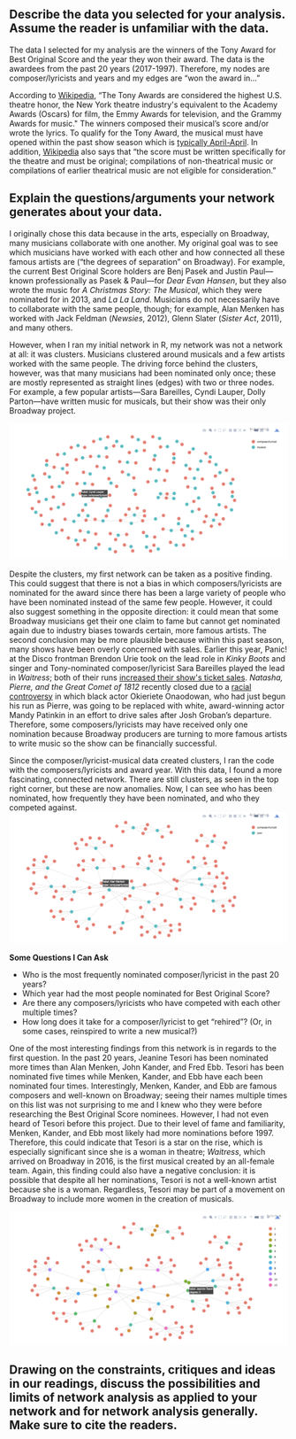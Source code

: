 ## Describe the data you selected for your analysis. Assume the reader is unfamiliar with the data.
The data I selected for my analysis are the winners of the Tony Award for Best Original Score and the year they won their award. The data is the awardees from the past 20 years (2017-1997).  Therefore, my nodes are composer/lyricists and years and my edges are “won the award in…”

According to [Wikipedia](https://en.wikipedia.org/wiki/Tony_Award), “The Tony Awards are considered the highest U.S. theatre honor, the New York theatre industry's equivalent to the Academy Awards (Oscars) for film, the Emmy Awards for television, and the Grammy Awards for music." The winners composed their musical’s score and/or wrote the lyrics. To qualify for the Tony Award, the musical must have opened within the past show season which is [typically April-April](http://www.tonyawards.com/en_US/multimedia/calendar/index.html). In addition, [Wikipedia](https://en.wikipedia.org/wiki/Tony_Award) also says that “the score must be written specifically for the theatre and must be original; compilations of non-theatrical music or compilations of earlier theatrical music are not eligible for consideration.”

## Explain the questions/arguments your network generates about your data.
I originally chose this data because in the arts, especially on Broadway, many musicians collaborate with one another. My original goal was to see which musicians have worked with each other and how connected all these famous artists are (“the degrees of separation” on Broadway). For example, the current Best Original Score holders are Benj Pasek and Justin Paul—known professionally as Pasek & Paul—for *Dear Evan Hansen*, but they also wrote the music for *A Christmas Story: The Musical*, which they were nominated for in 2013, and *La La Land*. Musicians do not necessarily have to collaborate with the same people, though; for example, Alan Menken has worked with Jack Feldman (*Newsies*, 2012), Glenn Slater (*Sister Act*, 2011), and many others. 

However, when I ran my initial network in R, my network was not a network at all: it was clusters. Musicians clustered around musicals and a few artists worked with the same people. The driving force behind the clusters, however, was that many musicians had been nominated only once; these are mostly represented as straight lines (edges) with two or three nodes. For example, a few popular artists—Sara Bareilles, Cyndi Lauper, Dolly Parton—have written music for musicals, but their show was their only Broadway project.

![alt text](https://github.com/introdh/intro-dh-klim96/blob/master/Screen%20Shot%202017-12-01%20at%2012.10.27%20AM.png)

Despite the clusters, my first network can be taken as a positive finding. This could suggest that there is not a bias in which composers/lyricists are nominated for the award since there has been a large variety of people who have been nominated instead of the same few people. However, it could also suggest something in the opposite direction: it could mean that some Broadway musicians get their one claim to fame but cannot get nominated again due to industry biases towards certain, more famous artists. The second conclusion may be more plausible because within this past season, many shows have been overly concerned with sales. Earlier this year, Panic! at the Disco frontman Brendon Urie took on the lead role in *Kinky Boots* and singer and Tony-nominated composer/lyricist Sara Bareilles played the lead in *Waitress*; both of their runs [increased their show's ticket sales](http://www.playbill.com/article/grosses-analysis-brendon-urie-gives-kinky-boots-a-lift). *Natasha, Pierre, and the Great Comet of 1812* recently closed due to a [racial controversy](https://www.huffingtonpost.com/entry/great-comet-of-1812-close-casting-controversy_us_598aad74e4b0a66b8bafa576) in which black actor Okieriete Onaodowan, who had just begun his run as Pierre, was going to be replaced with white, award-winning actor Mandy Patinkin in an effort to drive sales after Josh Groban’s departure. Therefore, some composers/lyricists may have received only one nomination because Broadway producers are turning to more famous artists to write music so the show can be financially successful.

Since the composer/lyricist-musical data created clusters, I ran the code with the composers/lyricists and award year. With this data, I found a more fascinating, connected network. There are still clusters, as seen in the top right corner, but these are now anomalies. Now, I can see who has been nominated, how frequently they have been nominated, and who they competed against.
![alt text](https://github.com/introdh/intro-dh-klim96/blob/master/Screen%20Shot%202017-12-01%20at%2012.12.10%20AM.png)

**Some Questions I Can Ask**
- Who is the most frequently nominated composer/lyricist in the past 20 years?
- Which year had the most people nominated for Best Original Score?
- Are there any composers/lyricists who have competed with each other multiple times?
- How long does it take for a composer/lyricist to get “rehired”? (Or, in some cases, reinspired to write a new musical?)

One of the most interesting findings from this network is in regards to the first question. In the past 20 years, Jeanine Tesori has been nominated more times than Alan Menken, John Kander, and Fred Ebb. Tesori has been nominated five times while Menken, Kander, and Ebb have each been nominated four times. Interestingly, Menken, Kander, and Ebb are famous composers and well-known on Broadway; seeing their names multiple times on this list was not surprising to me and I knew who they were before researching the Best Original Score nominees. However, I had not even heard of Tesori before this project. Due to their level of fame and familiarity, Menken, Kander, and Ebb most likely had more nominations before 1997. Therefore, this could indicate that Tesori is a star on the rise, which is especially significant since she is a woman in theatre; *Waitress*, which arrived on Broadway in 2016, is the first musical created by an all-female team. Again, this finding could also have a negative conclusion: it is possible that despite all her nominations, Tesori is not a well-known artist because she is a woman. Regardless, Tesori may be part of a movement on Broadway to include more women in the creation of musicals.

![alt text](https://github.com/introdh/intro-dh-klim96/blob/master/Screen%20Shot%202017-12-01%20at%2012.11.19%20AM.png)

## Drawing on the constraints, critiques and ideas in our readings, discuss the possibilities and limits of network analysis as applied to your network and for network analysis generally. Make sure to cite the readers.
